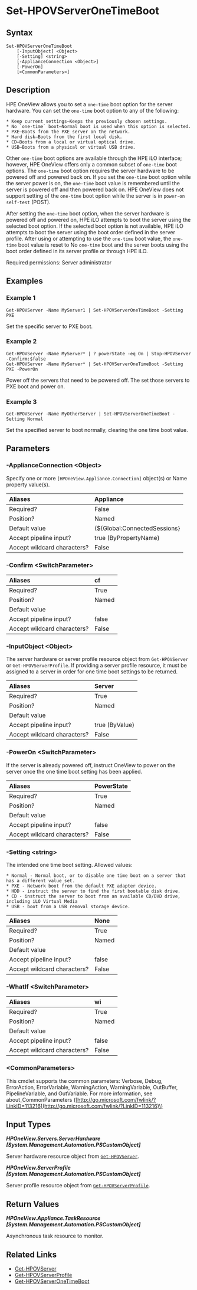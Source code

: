 ﻿---
description: Modify a servers current One Time Boot setting.
---

# Set-HPOVServerOneTimeBoot

## Syntax

```text
Set-HPOVServerOneTimeBoot
    [-InputObject] <Object>
    [-Setting] <string>
    [-ApplianceConnection <Object>]
    [-PowerOn]
    [<CommonParameters>]
```

## Description

HPE OneView allows you to set a `one-time` boot option for the server hardware. You can set the `one-time` boot option to any of the following:

	* Keep current settings—Keeps the previously chosen settings.
	* No `one-time` boot—Normal boot is used when this option is selected.
	* PXE—Boots from the PXE server on the network.
	* Hard disk—Boots from the first local disk.
	* CD—Boots from a local or virtual optical drive.
	* USB—Boots from a physical or virtual USB drive.

Other `one-time` boot options are available through the HPE iLO interface; however, HPE OneView offers only a common subset of `one-time` boot options. The `one-time` boot option requires the server hardware to be powered off and powered back on. If you set the `one-time` boot option while the server power is on, the `one-time` boot value is remembered until the server is powered off and then powered back on. HPE OneView does not support setting of the `one-time` boot option while the server is in `power-on` `self-test` (POST).

After setting the `one-time` boot option, when the server hardware is powered off and powered on, HPE iLO attempts to boot the server using the selected boot option. If the selected boot option is not available, HPE iLO attempts to boot the server using the boot order defined in the server profile. After using or attempting to use the `one-time` boot value, the `one-time` boot value is reset to No `one-time` boot and the server boots using the boot order defined in its server profile or through HPE iLO.

Required permissions: Server administrator

## Examples

###  Example 1 

```text
Get-HPOVServer -Name MyServer1 | Set-HPOVServerOneTimeBoot -Setting PXE
```

Set the specific server to PXE boot.

###  Example 2 

```text
Get-HPOVServer -Name MyServer* | ? powerState -eq On | Stop-HPOVServer -Confirm:$false
Get-HPOVServer -Name MyServer* | Set-HPOVServerOneTimeBoot -Setting PXE -PowerOn
```

Power off the servers that need to be powered off. The set those servers to PXE boot and power on.

###  Example 3 

```text
Get-HPOVServer -Name MyOtherServer | Set-HPOVServerOneTimeBoot -Setting Normal
```

Set the specified server to boot normally, clearing the one time boot value.

## Parameters

### -ApplianceConnection &lt;Object&gt;

Specify one or more `[HPOneView.Appliance.Connection]` object(s) or Name property value(s).

| Aliases | Appliance |
| :--- | :--- |
| Required? | False |
| Position? | Named |
| Default value | (${Global:ConnectedSessions} | ? Default) |
| Accept pipeline input? | true (ByPropertyName) |
| Accept wildcard characters? | False |

### -Confirm &lt;SwitchParameter&gt;



| Aliases | cf |
| :--- | :--- |
| Required? | True |
| Position? | Named |
| Default value |  |
| Accept pipeline input? | false |
| Accept wildcard characters? | False |

### -InputObject &lt;Object&gt;

The server hardware or server profile resource object from `Get-HPOVServer` or `Get-HPOVServerProfile`.  If providing a server profile resource, it must be assigned to a server in order for one time boot settings to be returned.

| Aliases | Server |
| :--- | :--- |
| Required? | True |
| Position? | Named |
| Default value |  |
| Accept pipeline input? | true (ByValue) |
| Accept wildcard characters? | False |

### -PowerOn &lt;SwitchParameter&gt;

If the server is already powered off, instruct OneView to power on the server once the one time boot setting has been applied.

| Aliases | PowerState |
| :--- | :--- |
| Required? | True |
| Position? | Named |
| Default value |  |
| Accept pipeline input? | false |
| Accept wildcard characters? | False |

### -Setting &lt;string&gt;

The intended one time boot setting.  Allowed values:

	* Normal - Normal boot, or to disable one time boot on a server that has a different value set.
	* PXE - Network boot from the default PXE adapter device.
	* HDD - instruct the server to find the first bootable disk drive.
	* CD - instruct the server to boot from an available CD/DVD drive, including iLO Virtual Media
	* USB - boot from a USB removal storage device.

| Aliases | None |
| :--- | :--- |
| Required? | True |
| Position? | Named |
| Default value |  |
| Accept pipeline input? | false |
| Accept wildcard characters? | False |

### -WhatIf &lt;SwitchParameter&gt;



| Aliases | wi |
| :--- | :--- |
| Required? | True |
| Position? | Named |
| Default value |  |
| Accept pipeline input? | false |
| Accept wildcard characters? | False |

### &lt;CommonParameters&gt;

This cmdlet supports the common parameters: Verbose, Debug, ErrorAction, ErrorVariable, WarningAction, WarningVariable, OutBuffer, PipelineVariable, and OutVariable. For more information, see about\_CommonParameters \([http://go.microsoft.com/fwlink/?LinkID=113216](http://go.microsoft.com/fwlink/?LinkID=113216)\)

## Input Types

_**HPOneView.Servers.ServerHardware [System.Management.Automation.PSCustomObject]**_

Server hardware resource object from [`Get-HPOVServer`](get-hpovserver.md).

_**HPOneView.ServerProfile [System.Management.Automation.PSCustomObject]**_

Server profile resource object from [`Get-HPOVServerProfile`](get-hpovserverprofile.md).

## Return Values

_**HPOneView.Appliance.TaskResource [System.Management.Automation.PSCustomObject]**_

Asynchronous task resource to monitor.

## Related Links

* [Get-HPOVServer](get-hpovserver.md)
* [Get-HPOVServerProfile](get-hpovserverprofile.md)
* [Get-HPOVServerOneTimeBoot](get-hpovserveronetimeboot.md)
